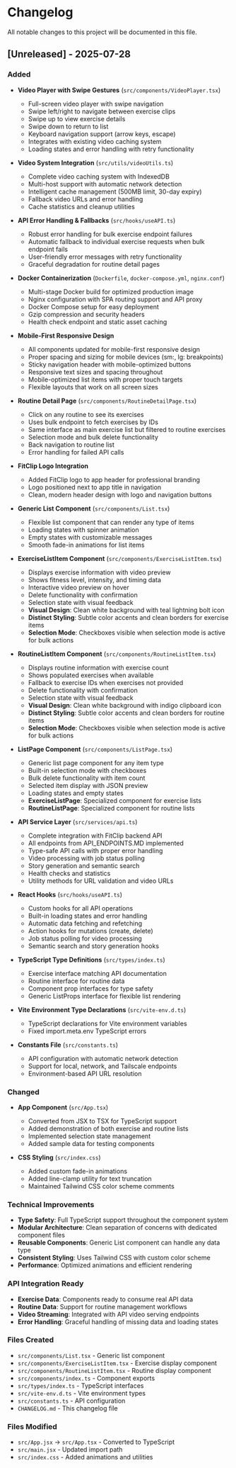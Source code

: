 # Changelog

All notable changes to this project will be documented in this file.

## [Unreleased] - 2025-07-28

### Added
- **Video Player with Swipe Gestures** (`src/components/VideoPlayer.tsx`)
  - Full-screen video player with swipe navigation
  - Swipe left/right to navigate between exercise clips
  - Swipe up to view exercise details
  - Swipe down to return to list
  - Keyboard navigation support (arrow keys, escape)
  - Integrates with existing video caching system
  - Loading states and error handling with retry functionality

- **Video System Integration** (`src/utils/videoUtils.ts`)
  - Complete video caching system with IndexedDB
  - Multi-host support with automatic network detection
  - Intelligent cache management (500MB limit, 30-day expiry)
  - Fallback video URLs and error handling
  - Cache statistics and cleanup utilities

- **API Error Handling & Fallbacks** (`src/hooks/useAPI.ts`)
  - Robust error handling for bulk exercise endpoint failures
  - Automatic fallback to individual exercise requests when bulk endpoint fails
  - User-friendly error messages with retry functionality
  - Graceful degradation for routine detail pages

- **Docker Containerization** (`Dockerfile`, `docker-compose.yml`, `nginx.conf`)
  - Multi-stage Docker build for optimized production image
  - Nginx configuration with SPA routing support and API proxy
  - Docker Compose setup for easy deployment
  - Gzip compression and security headers
  - Health check endpoint and static asset caching

- **Mobile-First Responsive Design**
  - All components updated for mobile-first responsive design
  - Proper spacing and sizing for mobile devices (sm:, lg: breakpoints)
  - Sticky navigation header with mobile-optimized buttons
  - Responsive text sizes and spacing throughout
  - Mobile-optimized list items with proper touch targets
  - Flexible layouts that work on all screen sizes

- **Routine Detail Page** (`src/components/RoutineDetailPage.tsx`)
  - Click on any routine to see its exercises
  - Uses bulk endpoint to fetch exercises by IDs
  - Same interface as main exercise list but filtered to routine exercises
  - Selection mode and bulk delete functionality
  - Back navigation to routine list
  - Error handling for failed API calls

- **FitClip Logo Integration**
  - Added FitClip logo to app header for professional branding
  - Logo positioned next to app title in navigation
  - Clean, modern header design with logo and navigation buttons

- **Generic List Component** (`src/components/List.tsx`)
  - Flexible list component that can render any type of items
  - Loading states with spinner animation
  - Empty states with customizable messages
  - Smooth fade-in animations for list items

- **ExerciseListItem Component** (`src/components/ExerciseListItem.tsx`)
  - Displays exercise information with video preview
  - Shows fitness level, intensity, and timing data
  - Interactive video preview on hover
  - Delete functionality with confirmation
  - Selection state with visual feedback
  - **Visual Design**: Clean white background with teal lightning bolt icon
  - **Distinct Styling**: Subtle color accents and clean borders for exercise items
  - **Selection Mode**: Checkboxes visible when selection mode is active for bulk actions

- **RoutineListItem Component** (`src/components/RoutineListItem.tsx`)
  - Displays routine information with exercise count
  - Shows populated exercises when available
  - Fallback to exercise IDs when exercises not provided
  - Delete functionality with confirmation
  - Selection state with visual feedback
  - **Visual Design**: Clean white background with indigo clipboard icon
  - **Distinct Styling**: Subtle color accents and clean borders for routine items
  - **Selection Mode**: Checkboxes visible when selection mode is active for bulk actions

- **ListPage Component** (`src/components/ListPage.tsx`)
  - Generic list page component for any item type
  - Built-in selection mode with checkboxes
  - Bulk delete functionality with item count
  - Selected item display with JSON preview
  - Loading states and empty states
  - **ExerciseListPage**: Specialized component for exercise lists
  - **RoutineListPage**: Specialized component for routine lists

- **API Service Layer** (`src/services/api.ts`)
  - Complete integration with FitClip backend API
  - All endpoints from API_ENDPOINTS.MD implemented
  - Type-safe API calls with proper error handling
  - Video processing with job status polling
  - Story generation and semantic search
  - Health checks and statistics
  - Utility methods for URL validation and video URLs

- **React Hooks** (`src/hooks/useAPI.ts`)
  - Custom hooks for all API operations
  - Built-in loading states and error handling
  - Automatic data fetching and refetching
  - Action hooks for mutations (create, delete)
  - Job status polling for video processing
  - Semantic search and story generation hooks

- **TypeScript Type Definitions** (`src/types/index.ts`)
  - Exercise interface matching API documentation
  - Routine interface for routine data
  - Component prop interfaces for type safety
  - Generic ListProps interface for flexible list rendering

- **Vite Environment Type Declarations** (`src/vite-env.d.ts`)
  - TypeScript declarations for Vite environment variables
  - Fixed import.meta.env TypeScript errors

- **Constants File** (`src/constants.ts`)
  - API configuration with automatic network detection
  - Support for local, network, and Tailscale endpoints
  - Environment-based API URL resolution

### Changed
- **App Component** (`src/App.tsx`)
  - Converted from JSX to TSX for TypeScript support
  - Added demonstration of both exercise and routine lists
  - Implemented selection state management
  - Added sample data for testing components

- **CSS Styling** (`src/index.css`)
  - Added custom fade-in animations
  - Added line-clamp utility for text truncation
  - Maintained Tailwind CSS color scheme comments

### Technical Improvements
- **Type Safety**: Full TypeScript support throughout the component system
- **Modular Architecture**: Clean separation of concerns with dedicated component files
- **Reusable Components**: Generic List component can handle any data type
- **Consistent Styling**: Uses Tailwind CSS with custom color scheme
- **Performance**: Optimized animations and efficient rendering

### API Integration Ready
- **Exercise Data**: Components ready to consume real API data
- **Routine Data**: Support for routine management workflows
- **Video Streaming**: Integrated with API video serving endpoints
- **Error Handling**: Graceful handling of missing data and loading states

### Files Created
- `src/components/List.tsx` - Generic list component
- `src/components/ExerciseListItem.tsx` - Exercise display component
- `src/components/RoutineListItem.tsx` - Routine display component
- `src/components/index.ts` - Component exports
- `src/types/index.ts` - TypeScript interfaces
- `src/vite-env.d.ts` - Vite environment types
- `src/constants.ts` - API configuration
- `CHANGELOG.md` - This changelog file

### Files Modified
- `src/App.jsx` → `src/App.tsx` - Converted to TypeScript
- `src/main.jsx` - Updated import path
- `src/index.css` - Added animations and utilities 
